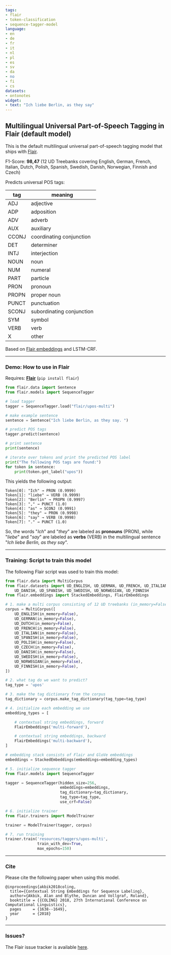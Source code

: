 ```yaml
---
tags:
- flair
- token-classification
- sequence-tagger-model
language: 
- en 
- de 
- fr 
- it
- nl
- pl
- es
- sv
- da
- no
- fi
- cs
datasets:
- ontonotes
widget:
- text: "Ich liebe Berlin, as they say"
---
```


## Multilingual Universal Part-of-Speech Tagging in Flair (default model)

This is the default multilingual universal part-of-speech tagging model that ships with [Flair](https://github.com/flairNLP/flair/).

F1-Score: **98,47** (12 UD Treebanks covering English, German, French, Italian, Dutch, Polish, Spanish, Swedish, Danish, Norwegian, Finnish and Czech)

Predicts universal POS tags:

| **tag**                        | **meaning** |
|---------------------------------|-----------|
|ADJ |  adjective |
 |   ADP |  adposition |
 |   ADV |  adverb |
 |   AUX |  auxiliary |
 |   CCONJ |  coordinating conjunction |
 |   DET |  determiner |
 |   INTJ |  interjection |
 |   NOUN |  noun |
 |   NUM |  numeral |
 |   PART |  particle |
 |   PRON |  pronoun |
 |   PROPN |  proper noun |
 |   PUNCT |  punctuation |
 |   SCONJ |  subordinating conjunction |
 |   SYM |  symbol |
 |   VERB |  verb |
 |   X |  other |



Based on [Flair embeddings](https://www.aclweb.org/anthology/C18-1139/) and LSTM-CRF.

---

### Demo: How to use in Flair

Requires: **[Flair](https://github.com/flairNLP/flair/)** (`pip install flair`)

```python
from flair.data import Sentence
from flair.models import SequenceTagger

# load tagger
tagger = SequenceTagger.load("flair/upos-multi")

# make example sentence
sentence = Sentence("Ich liebe Berlin, as they say. ")

# predict POS tags
tagger.predict(sentence)

# print sentence
print(sentence)

# iterate over tokens and print the predicted POS label
print("The following POS tags are found:")
for token in sentence:
    print(token.get_label("upos"))
```

This yields the following output:
```
Token[0]: "Ich" → PRON (0.9999)
Token[1]: "liebe" → VERB (0.9999)
Token[2]: "Berlin" → PROPN (0.9997)
Token[3]: "," → PUNCT (1.0)
Token[4]: "as" → SCONJ (0.9991)
Token[5]: "they" → PRON (0.9998)
Token[6]: "say" → VERB (0.9998)
Token[7]: "." → PUNCT (1.0)
```

So, the words "*Ich*" and "*they*" are labeled as **pronouns** (PRON), while "*liebe*" and "*say*" are labeled as **verbs** (VERB) in the multilingual sentence "*Ich liebe Berlin, as they say*". 


---

### Training: Script to train this model

The following Flair script was used to train this model: 

```python
from flair.data import MultiCorpus
from flair.datasets import UD_ENGLISH, UD_GERMAN, UD_FRENCH, UD_ITALIAN, UD_POLISH, UD_DUTCH, UD_CZECH, \
    UD_DANISH, UD_SPANISH, UD_SWEDISH, UD_NORWEGIAN, UD_FINNISH
from flair.embeddings import StackedEmbeddings, FlairEmbeddings

# 1. make a multi corpus consisting of 12 UD treebanks (in_memory=False here because this corpus becomes large)
corpus = MultiCorpus([
    UD_ENGLISH(in_memory=False),
    UD_GERMAN(in_memory=False),
    UD_DUTCH(in_memory=False),
    UD_FRENCH(in_memory=False),
    UD_ITALIAN(in_memory=False),
    UD_SPANISH(in_memory=False),
    UD_POLISH(in_memory=False),
    UD_CZECH(in_memory=False),
    UD_DANISH(in_memory=False),
    UD_SWEDISH(in_memory=False),
    UD_NORWEGIAN(in_memory=False),
    UD_FINNISH(in_memory=False),
])

# 2. what tag do we want to predict?
tag_type = 'upos'

# 3. make the tag dictionary from the corpus
tag_dictionary = corpus.make_tag_dictionary(tag_type=tag_type)

# 4. initialize each embedding we use
embedding_types = [

    # contextual string embeddings, forward
    FlairEmbeddings('multi-forward'),

    # contextual string embeddings, backward
    FlairEmbeddings('multi-backward'),
]

# embedding stack consists of Flair and GloVe embeddings
embeddings = StackedEmbeddings(embeddings=embedding_types)

# 5. initialize sequence tagger
from flair.models import SequenceTagger

tagger = SequenceTagger(hidden_size=256,
                        embeddings=embeddings,
                        tag_dictionary=tag_dictionary,
                        tag_type=tag_type,
                        use_crf=False)

# 6. initialize trainer
from flair.trainers import ModelTrainer

trainer = ModelTrainer(tagger, corpus)

# 7. run training
trainer.train('resources/taggers/upos-multi',
              train_with_dev=True,
              max_epochs=150)
```



---

### Cite

Please cite the following paper when using this model.

```
@inproceedings{akbik2018coling,
  title={Contextual String Embeddings for Sequence Labeling},
  author={Akbik, Alan and Blythe, Duncan and Vollgraf, Roland},
  booktitle = {{COLING} 2018, 27th International Conference on Computational Linguistics},
  pages     = {1638--1649},
  year      = {2018}
}
```

---

### Issues?

The Flair issue tracker is available [here](https://github.com/flairNLP/flair/issues/).
